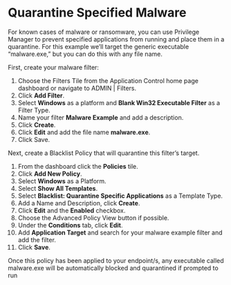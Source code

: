 [title]: # (- Quarantine Specific Malware)
[tags]: # (deny)
[priority]: # (4603)
# Quarantine Specified Malware

For known cases of malware or ransomware, you can use Privilege Manager to prevent specified applications from running and place them in a quarantine. For this example we’ll target the generic executable “malware.exe,” but you can do this with any file name.

First, create your malware filter:

1. Choose the Filters Tile from the Application Control home page dashboard or navigate to ADMIN | Filters.
1. Click __Add Filter__.
1. Select __Windows__ as a platform and __Blank Win32 Executable Filter__ as a Filter Type.
1. Name your filter __Malware Example__ and add a description.
1. Click __Create__.
1. Click __Edit__ and add the file name __malware.exe__.
1. Click Save.

Next, create a Blacklist Policy that will quarantine this filter’s target.

1. From the dashboard click the __Policies__ tile.
1. Click __Add New Policy__.
1. Select __Windows__ as a Platform.
1. Select __Show All Templates__.
1. Select __Blacklist: Quarantine Specific Applications__ as a Template Type.
1. Add a Name and Description, click __Create__.
1. Click __Edit__ and the __Enabled__ checkbox.
1. Choose the Advanced Policy View button if possible.
1. Under the __Conditions__ tab, click __Edit__.
1. Add __Application Target__ and search for your malware example filter and add the filter.
1. Click __Save__.

Once this policy has been applied to your endpoint/s, any executable called malware.exe will be automatically blocked and quarantined if prompted to run

